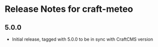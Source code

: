 # Release Notes for craft-meteo

## 5.0.0
- Initial release, tagged with 5.0.0 to be in sync with CraftCMS version
